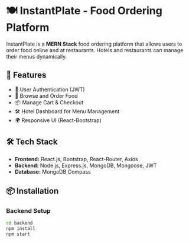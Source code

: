 # 🍽️ InstantPlate - Food Ordering Platform

InstantPlate is a **MERN Stack** food ordering platform that allows users to order food online and at restaurants. Hotels and restaurants can manage their menus dynamically.

## 🚀 Features
- 🔐 User Authentication (JWT)
- 🍔 Browse and Order Food
- 📦 Manage Cart & Checkout
- 🛠️ Hotel Dashboard for Menu Management
- 🌍 Responsive UI (React-Bootstrap)

## 🛠️ Tech Stack
- **Frontend:** React.js, Bootstrap, React-Router, Axios
- **Backend:** Node.js, Express.js, MongoDB, Mongoose, JWT
- **Database:** MongoDB Compass

## 📦 Installation
### **Backend Setup**
```sh
cd backend
npm install
npm start
